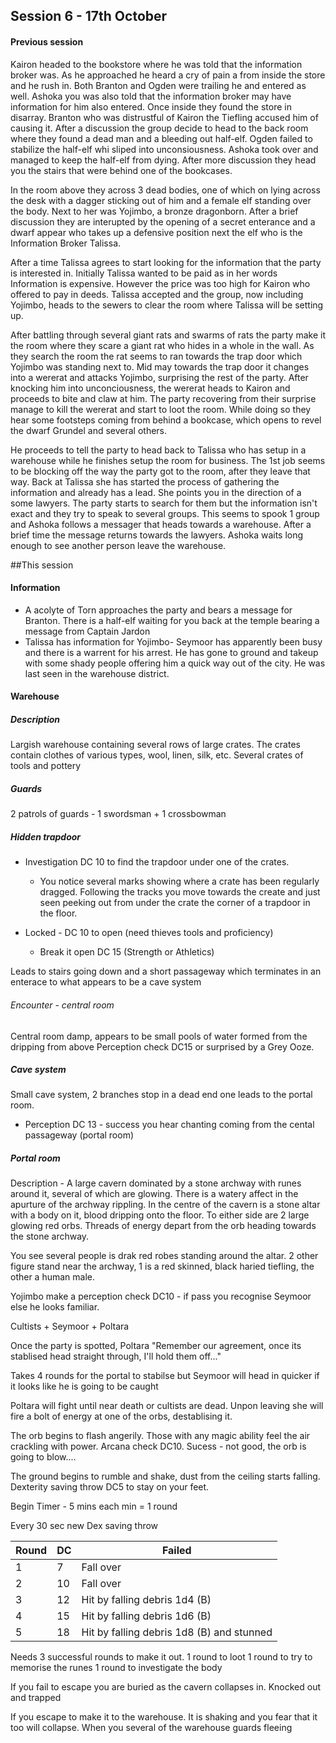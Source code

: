 ## Session 6 - 17th October

#### Previous session

Kairon headed to the bookstore where he was told that the information broker was. As he approached he heard a cry of pain a from inside the store and he rush in. Both Branton and Ogden were trailing he and entered as well. Ashoka you was also told that the information broker may have information for him also entered. Once inside they found the store in disarray. Branton who was distrustful of Kairon the Tiefling accused him of causing it. After a discussion the group decide to head to the back room where they found a dead man and a bleeding out half-elf. Ogden failed to stabilize the half-elf whi sliped into unconsiousness. Ashoka took over and managed to keep the half-elf from dying. After more discussion they head you the stairs that were behind one of the bookcases.

In the room above they across 3 dead bodies, one of which on lying across the desk with a dagger sticking out of him and a female elf standing over the body. Next to her was Yojimbo, a bronze dragonborn. After a brief discussion they are interupted by the opening of a secret enterance and a dwarf appear who takes up a defensive position next the elf who is the Information Broker Talissa. 

After a time Talissa agrees to start looking for the information that the party is interested in. Initially Talissa wanted to be paid as in her words Information is expensive. However the price was too high for Kairon who offered to pay in deeds. Talissa accepted and the group, now including Yojimbo, heads to the sewers to clear the room where Talissa will be setting up.

After battling through several giant rats and swarms of rats the party make it the room where they scare a giant rat who hides in a whole in the wall. As they search the room the rat seems to ran towards the trap door which Yojimbo was standing next to. Mid may towards the trap door it changes into a wererat and attacks Yojimbo, surprising the rest of the party. After knocking him into unconciousness, the wererat heads to Kairon and proceeds to bite and claw at him. The party recovering from their surprise manage to kill the wererat and start to loot the room. While doing so they hear some footsteps coming from behind a bookcase, which opens to revel the dwarf Grundel and several others. 

He proceeds to tell the party to head back to Talissa who has setup in a warehouse while he finishes setup the room for business. The 1st job seems to be blocking off the way the party got to the room, after they leave that way. Back at Talissa she has started the process of gathering the information and already has a lead. She points you in the direction of a some lawyers. The party starts to search for them but the information isn't exact and they try to speak to several groups. This seems to spook 1 group and Ashoka follows a messager that heads towards a warehouse. After a brief time the message returns towards the lawyers. Ashoka waits long enough to see another person leave the warehouse.

##This session

#### Information

* A acolyte of Torn approaches the party and bears a message for Branton. There is a half-elf waiting for you back at the temple bearing a message from Captain Jardon
* Talissa has information for Yojimbo- Seymoor has apparently been busy and there is a warrent for his arrest. He has gone to ground and takeup with some shady people offering him a quick way out of the city. He was last seen in the warehouse district.


#### Warehouse

##### Description
Largish warehouse containing several rows of large crates. The crates contain clothes of various types, wool, linen, silk, etc. Several crates of tools and pottery

##### Guards
2 patrols of guards - 1 swordsman + 1 crossbowman

##### Hidden trapdoor

* Investigation DC 10 to find the trapdoor under one of the crates. 
  * You notice several marks showing where a crate has been regularly dragged. Following the tracks you move towards the create and just seen peeking out from under the crate the corner of a trapdoor in the floor.
  
* Locked - DC 10 to open (need thieves tools and proficiency)
  * Break it open DC 15 (Strength or Athletics)
  
Leads to stairs going down and a short passageway which terminates in an enterace to what appears to be a cave system

###### Encounter - central room

Central room damp, appears to be small pools of water formed from the dripping from above
Perception check DC15 or surprised by a Grey Ooze.

##### Cave system

Small cave system, 2 branches stop in a dead end one leads to the portal room. 

* Perception DC 13 - success you hear chanting coming from the cental passageway (portal room)

##### Portal room

Description - A large cavern dominated by a stone archway with runes around it, several of which are glowing. There is a watery affect in the apurture of the archway rippling. In the centre of the cavern is a stone altar with a body on it, blood dripping onto the floor. To either side are 2 large glowing red orbs. Threads of energy depart from the orb heading towards the stone archway.

You see several people is drak red robes standing around the altar. 2 other figure stand near the archway, 1 is a red skinned, black haried tiefling, the other a human male.

Yojimbo make a perception check DC10 - if pass you recognise Seymoor else he looks familiar.

Cultists + Seymoor + Poltara

Once the party is spotted, Poltara "Remember our agreement, once its stablised head straight through, I'll hold them off..." 

Takes 4 rounds for the portal to stabilse but Seymoor will head in quicker if it looks like he is going to be caught

Poltara will fight until near death or cultists are dead. Unpon leaving she will fire a bolt of energy at one of the orbs, destablising it. 

The orb begins to flash angerily. Those with any magic ability feel the air crackling with power. Arcana check DC10. Sucess - not good, the orb is going to blow....

The ground begins to rumble and shake, dust from the ceiling starts falling. Dexterity saving throw DC5 to stay on your feet.

Begin Timer - 5 mins each min = 1 round

Every 30 sec new Dex saving throw

| Round | DC | Failed |
|------|------|------|
| 1 | 7 | Fall over |
|2 | 10 | Fall over |
| 3 | 12 | Hit by falling debris 1d4 (B) |
| 4 | 15 | Hit by falling debris 1d6 (B) |
| 5 | 18 | Hit by falling debris 1d8 (B) and stunned |

Needs 3 successful rounds to make it out.
1 round to loot
1 round to try to memorise the runes
1 round to investigate the body

If you fail to escape you are buried as the cavern collapses in. Knocked out and trapped

If you escape to make it to the warehouse. It is shaking and you fear that it too will collapse. When you several of the warehouse guards fleeing


